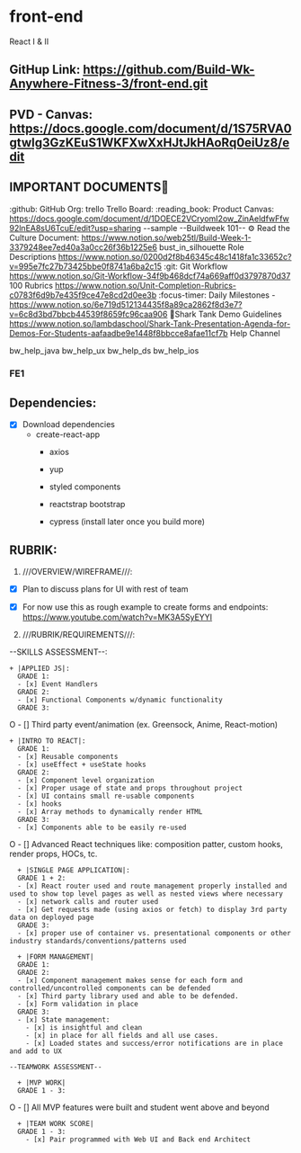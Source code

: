 # front-end
React I &amp; II

## GitHup Link: https://github.com/Build-Wk-Anywhere-Fitness-3/front-end.git

## PVD - Canvas: https://docs.google.com/document/d/1S75RVA0gtwIg3GzKEuS1WKFXwXxHJtJkHAoRq0eiUz8/edit

## IMPORTANT DOCUMENTS:pushpin:
:github: GitHub Org:
trello Trello Board:
:reading_book: Product Canvas: https://docs.google.com/document/d/1DOECE2VCryomI2ow_ZinAeldfwFfw92lnEA8sU6TcuE/edit?usp=sharing --sample
--Buildweek 101--
:gear: Read the Culture Document:
https://www.notion.so/web25tl/Build-Week-1-3379248ee7ed40a3a0cc26f36b1225e6
bust_in_silhouette Role Descriptions
https://www.notion.so/0200d2f8b46345c48c1418fa1c33652c?v=995e7fc27b73425bbe0f8741a6ba2c15
:git: Git Workflow
https://www.notion.so/Git-Workflow-34f9b468dcf74a669aff0d3797870d37
100 Rubrics
https://www.notion.so/Unit-Completion-Rubrics-c0783f6d9b7e435f9ce47e8cd2d0ee3b
:focus-timer: Daily Milestones -
https://www.notion.so/6e719d512134435f8a89ca2862f8d3e7?v=6c8d3bd7bbcb44539f8659fc96caa906
:shark:Shark Tank Demo Guidelines
https://www.notion.so/lambdaschool/Shark-Tank-Presentation-Agenda-for-Demos-For-Students-aafaadbe9e1448f8bbcce8afae11cf7b
Help Channel

bw_help_java
bw_help_ux
bw_help_ds
bw_help_ios




### FE1 ###

## Dependencies:
- [x] Download dependencies
  - create-react-app
    - axios
    - yup
    - styled components
    - reactstrap bootstrap
    
    - cypress (install later once you build more)

## RUBRIK:


1. ///OVERVIEW/WIREFRAME///:
  - [x] Plan to discuss plans for UI with rest of team
  - [x] For now use this as rough example to create forms and endpoints: https://www.youtube.com/watch?v=MK3A5SyEYYI


2. ///RUBRIK/REQUIREMENTS///:

  --SKILLS ASSESSMENT--:

    + |APPLIED JS|: 
      GRADE 1:
      - [x] Event Handlers
      GRADE 2:
      - [x] Functional Components w/dynamic functionality
      GRADE 3:
O      - [] Third party event/animation (ex. Greensock, Anime, React-motion)

    + |INTRO TO REACT|:
      GRADE 1:
      - [x] Reusable components
      - [x] useEffect + useState hooks
      GRADE 2:
      - [x] Component level organization
      - [x] Proper usage of state and props throughout project
      - [x] UI contains small re-usable components
      - [x] hooks
      - [x] Array methods to dynamically render HTML
      GRADE 3:
      - [x] Components able to be easily re-used
O     - [] Advanced React techniques like: composition patter, custom hooks, render props, HOCs, tc.

      + |SINGLE PAGE APPLICATION|:
      GRADE 1 + 2: 
      - [x] React router used and route management properly installed and used to show top level pages as well as nested views where necessary
      - [x] network calls and router used
      - [x] Get requests made (using axios or fetch) to display 3rd party data on deployed page
      GRADE 3:
      - [x] proper use of container vs. presentational components or other industry standards/conventions/patterns used

      + |FORM MANAGEMENT|
      GRADE 1:
      GRADE 2:
      - [x] Component management makes sense for each form and controlled/uncontrolled components can be defended
      - [x] Third party library used and able to be defended.
      - [x] Form validation in place
      GRADE 3:
      - [x] State management:
        - [x] is insightful and clean
        - [x] in place for all fields and all use cases.
        - [x] Loaded states and success/error notifications are in place and add to UX

    --TEAMWORK ASSESSMENT--

      + |MVP WORK| 
      GRADE 1 - 3:
O        - [] All MVP features were built and student went above and beyond
      
      + |TEAM WORK SCORE|
      GRADE 1 - 3:
        - [x] Pair programmed with Web UI and Back end Architect



      



